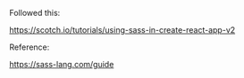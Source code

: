 Followed this:

https://scotch.io/tutorials/using-sass-in-create-react-app-v2

Reference:

https://sass-lang.com/guide
